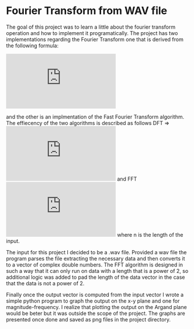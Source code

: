 # Fourier Transform from WAV file
The goal of this project was to learn a little about the fourier transform operation and how to implement it programatically.
The project has two implementations regarding the Fourier Transform one that is derived from the following formula:

![equation](https://latex.codecogs.com/gif.latex?X%28k%29%20%3D%20%5Cdisplaystyle%5Csum_%7Bt%3D0%7D%5E%7Bn-1%7D%20x%28t%29%20e%5E%7B-2%20%5CPi%20i%20t%20k%20/%20n%7D)

and the other is an implmentation of the Fast Fourier Transform algorithm.
The effiecency of the two algorithms is described as follows DFT => ![equation](https://latex.codecogs.com/gif.latex?O%28n%5E2%29) and FFT ![equation](https://latex.codecogs.com/gif.latex?O%28nlogn%29) where n is the length 
of the input.

The input for this project I decided to be a .wav file. Provided a wav file the program parses the file extracting the 
necessary data and then converts it to a vector of complex double numbers. The FFT algorithm is designed in such a way that
it can only run on data with a length that is a power of 2, so additional logic was added to pad the length of the data vector
in the case that the data is not a power of 2.

Finally once the output vector is computed from the input vector I wrote a simple python program to graph the output on the x-y plane
and one for magnitude-frequency. I realize that plotting the output on the Argand plane would be beter but it was outside the scope of
the project. The graphs are presented once done and saved as png files in the project directory.

